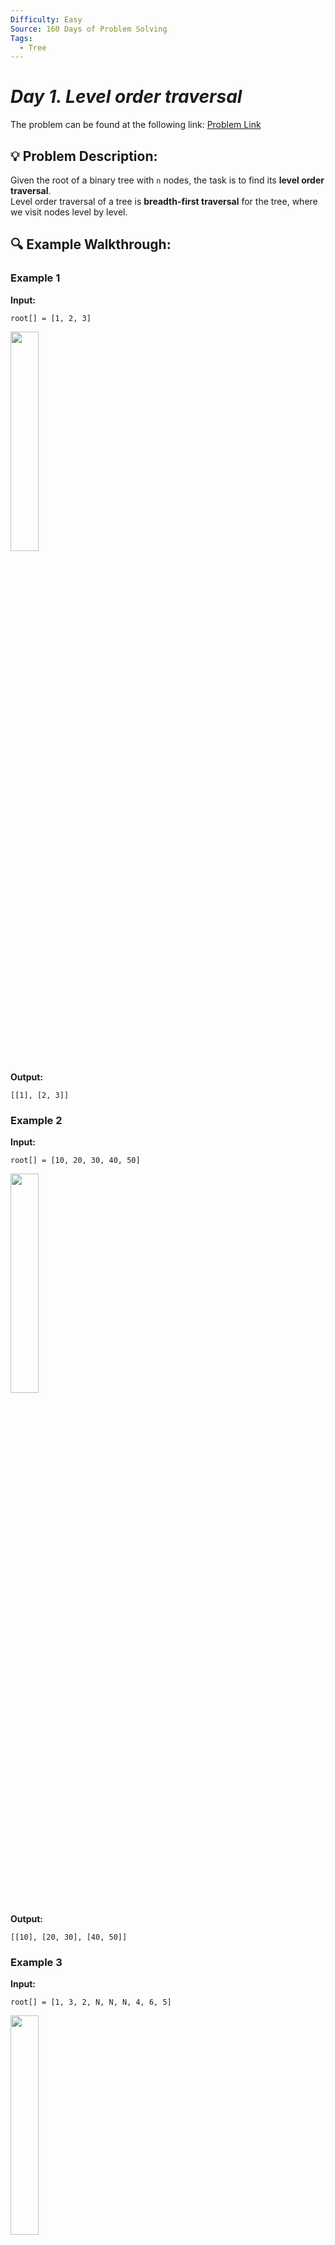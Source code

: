 ```yaml
---
Difficulty: Easy
Source: 160 Days of Problem Solving
Tags:
  - Tree
---
```


#  _Day 1. Level order traversal_ 

The problem can be found at the following link: [Problem Link](https://www.geeksforgeeks.org/batch/gfg-160-problems/track/tree-gfg-160/problem/level-order-traversal)

## 💡 **Problem Description:**

Given the root of a binary tree with `n` nodes, the task is to find its **level order traversal**.  
Level order traversal of a tree is **breadth-first traversal** for the tree, where we visit nodes level by level.

## 🔍 **Example Walkthrough:**

### **Example 1**

**Input:**

```
root[] = [1, 2, 3]
```

<img src="https://github.com/user-attachments/assets/148468bb-8f80-42c1-817d-d4d62af9a8e9" width="30%">

**Output:**

```
[[1], [2, 3]]
```

### **Example 2**

**Input:**

```
root[] = [10, 20, 30, 40, 50]
```

<img src="https://github.com/user-attachments/assets/7d845e3a-0803-42d0-a175-e8ceb1925850" width="30%">

**Output:**

```
[[10], [20, 30], [40, 50]]
```

### **Example 3**

**Input:**

```
root[] = [1, 3, 2, N, N, N, 4, 6, 5]
```

<img src="https://github.com/user-attachments/assets/e0cceec8-7faf-45ba-bdef-d064f8953c96" width="30%">

**Output:**

```
[[1], [3, 2], [4], [6, 5]]
```

### **Constraints**

- 1 ≤ number of nodes ≤ $10^5$
- 0 ≤ node->data ≤ $10^9$

## 🎯 **My Approach:**

1. **Use a queue** to traverse the tree level by level.
2. Start by pushing the root node into the queue.
3. Process each level:
   - Store the number of nodes in the current level.
   - Traverse all nodes of the level, adding them to the result.
   - Push their left and right children (if they exist) into the queue.
4. Continue the process until all nodes are visited.

This approach ensures that each node is visited **exactly once**, making it **efficient and optimal** for level-order traversal.

## 🕒 **Time and Auxiliary Space Complexity**

- **Expected Time Complexity:** `O(n)`, where `n` is the number of nodes in the tree. Each node is visited exactly once.
- **Expected Auxiliary Space Complexity:** `O(n)`, since, in the worst case, we store all nodes in the queue.

## 📝 **Solution Code**
## Code (Java)

```java
class Solution {
    public ArrayList<ArrayList<Integer>> levelOrder(Node root) {
        ArrayList<ArrayList<Integer>> res = new ArrayList<>();
        if (root == null) return res;
        Queue<Node> q = new LinkedList<>();
        q.add(root);
        while (!q.isEmpty()) {
            ArrayList<Integer> level = new ArrayList<>();
            for (int i = q.size(); i > 0; i--) {
                Node n = q.poll();
                level.add(n.data);
                if (n.left != null) q.add(n.left);
                if (n.right != null) q.add(n.right);
            }
            res.add(level);
        }
        return res;
    }
}
```
## 🎯 **Contribution and Support:**

For discussions, questions, or doubts related to this solution, feel free to connect on LinkedIn: [Any Questions](https://www.linkedin.com/in/sanjana-yadav007). Let’s make this learning journey more collaborative!

⭐ If you find this helpful, please give this repository a star! ⭐

---

